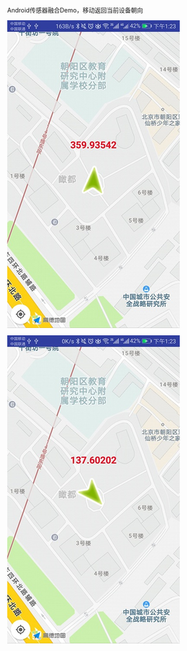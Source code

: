 Android传感器融合Demo，移动返回当前设备朝向

![项目显示效果](https://github.com/EUEHBin/SenorMerge/blob/master/pic/p3.jpg)

![项目显示效果](https://github.com/EUEHBin/SenorMerge/blob/master/pic/p4.jpg)
